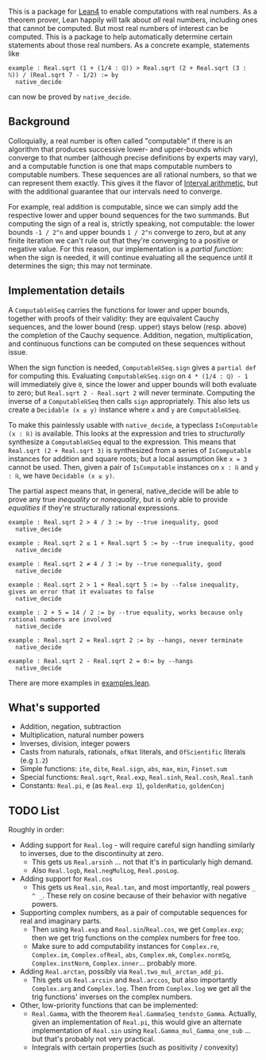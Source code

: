 This is a package for [Lean4](https://github.com/leanprover/lean4) to enable computations with real numbers. As a theorem prover, Lean happily will talk about _all_ real numbers, including ones that cannot be computed. But most real numbers of interest can be computed. This is a package to help automatically determine certain statements about those real numbers. As a concrete example, statements like
```lean
example : Real.sqrt (1 + (1/4 : ℚ)) > Real.sqrt (2 + Real.sqrt (3 : ℕ)) / (Real.sqrt 7 - 1/2) := by
  native_decide
```
can now be proved by `native_decide`.

## Background

Colloquially, a real number is often called "computable" if there is an algorithm that produces successive lower- and upper-bounds which converge to that number (although precise definitions by experts may vary), and a computable function is one that maps computable numbers to computable numbers. These sequences are all rational numbers, so that we can represent them exactly. This gives it the flavor of [Interval arithmetic](https://en.wikipedia.org/wiki/Interval_arithmetic), but with the additional guarantee that our intervals need to converge.

For example, real addition is computable, since we can simply add the respective lower and upper bound sequences for the two summands. But computing the sign of a real is, strictly speaking, not computable: the lower bounds `-1 / 2^n` and upper bounds `1 / 2^n` converge to zero, but at any finite iteration we can't rule out that they're converging to a positive or negative value. For this reason, our implementation is a _partial function_: when the sign is needed, it will continue evaluating all the sequence until it determines the sign; this may not terminate.

## Implementation details

A `ComputableℝSeq` carries the functions for lower and upper bounds, together with proofs of their validity: they are equivalent Cauchy sequences, and the lower bound (resp. upper) stays below (resp. above) the completion of the Cauchy sequence. Addition, negation, multiplication, and continuous functions can be computed on these sequences without issue.

When the sign function is needed, `ComputableℝSeq.sign` gives a `partial def` for computing this. Evaluating `ComputableℝSeq.sign` on `4 * (1/4 : ℚ) - 1` will immediately give `0`, since the lower and upper bounds will both evaluate to zero; but `Real.sqrt 2 - Real.sqrt 2` will never terminate. Computing the inverse of a `ComputableℝSeq` then calls `sign` appropriately. This also lets us create a `Decidable (x ≤ y)` instance where `x` and `y` are `ComputableℝSeq`.

To make this painlessly usable with `native_decide`, a typeclass `IsComputable (x : ℝ)` is available. This looks at the expression and tries to _structurally_ synthesize a `ComputableℝSeq` equal to the expression. This means that `Real.sqrt (2 + Real.sqrt 3)` is synthesized from a series of `IsComputable` instances for addition and square roots; but a local assumption like `x = 3` cannot be used. Then, given a pair of `IsComputable` instances on `x : ℝ` and `y : ℝ`, we have `Decidable (x ≤ y)`.

The partial aspect means that, in general, native_decide will be able to prove any true _inequality_ or _nonequality_, but is only able to provide _equalities_ if they're structurally rational expressions.

```lean
example : Real.sqrt 2 > 4 / 3 := by --true inequality, good
  native_decide

example : Real.sqrt 2 ≤ 1 + Real.sqrt 5 := by --true inequality, good
  native_decide

example : Real.sqrt 2 ≠ 4 / 3 := by --true nonequality, good
  native_decide

example : Real.sqrt 2 > 1 + Real.sqrt 5 := by --false inequality, gives an error that it evaluates to false
  native_decide

example : 2 + 5 = 14 / 2 := by --true equality, works because only rational numbers are involved
  native_decide

example : Real.sqrt 2 = Real.sqrt 2 := by --hangs, never terminate
  native_decide

example : Real.sqrt 2 - Real.sqrt 2 = 0:= by --hangs
  native_decide
```

There are more examples in [examples.lean](./ComputableReal/examples.lean).

## What's supported
* Addition, negation, subtraction
* Multiplication, natural number powers
* Inverses, division, integer powers
* Casts from naturals, rationals, `ofNat` literals, and `OfScientific` literals (e.g `1.2`)
* Simple functions: `ite`, `dite`, `Real.sign`, `abs`, `max`, `min`, `Finset.sum`
* Special functions: `Real.sqrt`, `Real.exp`, `Real.sinh`, `Real.cosh`, `Real.tanh`
* Constants: `Real.pi`, e (as `Real.exp 1`), `goldenRatio`, `goldenConj`

## TODO List
Roughly in order:
 * Adding support for `Real.log` - will require careful sign handling similarly to inverses, due to the discontinuity at zero.
   * This gets us `Real.arsinh` ... not that it's in particularly high demand.
   * Also `Real.logb`, `Real.negMulLog`, `Real.posLog`.
 * Adding support for `Real.cos`
   * This gets us `Real.sin`, `Real.tan`, and most importantly, real powers `_ ^ _`. These rely on cosine because of their behavior with negative powers.
 * Supporting complex numbers, as a pair of computable sequences for real and imaginary parts.
   * Then using `Real.exp` and `Real.sin`/`Real.cos`, we get `Complex.exp`; then we get trig functions on the complex numbers for free too.
   * Make sure to add computability instances for `Complex.re`, `Complex.im`, `Complex.ofReal`, `abs`, `Complex.mk`, `Complex.normSq`, `Complex.instNorm`, `Complex.inner`... probably more.
 * Adding `Real.arctan`, possibly via `Real.two_mul_arctan_add_pi`.
   * This gets us `Real.arcsin` and `Real.arccos`, but also importantly `Complex.arg` and `Complex.log`. Then from `Complex.log` we get all the trig functions' inverses on the complex numbers.
 * Other, low-priority functions that can be implemented:
   * `Real.Gamma`, with the theorem `Real.GammaSeq_tendsto_Gamma`. Actually, given an implementation of `Real.pi`, this would give an alternate implementation of `Real.sin` using `Real.Gamma_mul_Gamma_one_sub` ... but that's probably not very practical.
   * Integrals with certain properties (such as positivity / convexity)